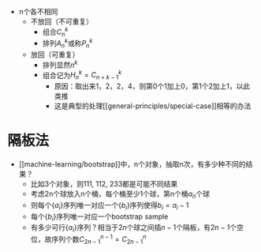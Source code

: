 - n个各不相同
  - 不放回（不可重复）
    - 组合$C_n^k$
    - 排列$A_n^k$或称$P_n^k$
  - 放回（可重复）
    - 排列显然$n^k$
    - 组合记为$H_n^k=C_{n+k-1}^k$
      - 原因：取出来1，2，2，4，则第0个1加上0，第1个2加上1，以此类推
      - 这是典型的处理[[general-principles/special-case]]相等的办法
# 隔板法
- [[machine-learning/bootstrap]]中，n个对象，抽取n次，有多少种不同的结果？
  - 比如3个对象，则111, 112, 233都是可能不同结果
  - 考虑2n个球放入n个桶，每个桶至少1个球，第n个桶$a_n$个球
  - 则每个$\{a_i\}$序列唯一对应一个$\{b_i\}$序列使得$b_i=a_i-1$
  - 每个$\{b_i\}$序列唯一对应一个bootstrap sample
  - 有多少可行$\{a_i\}$序列？相当于$2n$个球之间插$n-1$个隔板，有$2n-1$个空位，故序列个数$C_{2n-1}^{n-1}=C_{2n-1}^n$